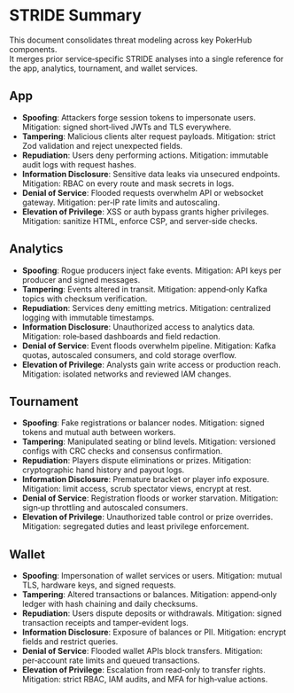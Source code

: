 # STRIDE Summary

This document consolidates threat modeling across key PokerHub components.  
It merges prior service‑specific STRIDE analyses into a single reference for the app,
analytics, tournament, and wallet services.

## App
- **Spoofing**: Attackers forge session tokens to impersonate users. Mitigation: signed short‑lived JWTs and TLS everywhere.
- **Tampering**: Malicious clients alter request payloads. Mitigation: strict Zod validation and reject unexpected fields.
- **Repudiation**: Users deny performing actions. Mitigation: immutable audit logs with request hashes.
- **Information Disclosure**: Sensitive data leaks via unsecured endpoints. Mitigation: RBAC on every route and mask secrets in logs.
- **Denial of Service**: Flooded requests overwhelm API or websocket gateway. Mitigation: per‑IP rate limits and autoscaling.
- **Elevation of Privilege**: XSS or auth bypass grants higher privileges. Mitigation: sanitize HTML, enforce CSP, and server‑side checks.

## Analytics
- **Spoofing**: Rogue producers inject fake events. Mitigation: API keys per producer and signed messages.
- **Tampering**: Events altered in transit. Mitigation: append‑only Kafka topics with checksum verification.
- **Repudiation**: Services deny emitting metrics. Mitigation: centralized logging with immutable timestamps.
- **Information Disclosure**: Unauthorized access to analytics data. Mitigation: role‑based dashboards and field redaction.
- **Denial of Service**: Event floods overwhelm pipeline. Mitigation: Kafka quotas, autoscaled consumers, and cold storage overflow.
- **Elevation of Privilege**: Analysts gain write access or production reach. Mitigation: isolated networks and reviewed IAM changes.

## Tournament
- **Spoofing**: Fake registrations or balancer nodes. Mitigation: signed tokens and mutual auth between workers.
- **Tampering**: Manipulated seating or blind levels. Mitigation: versioned configs with CRC checks and consensus confirmation.
- **Repudiation**: Players dispute eliminations or prizes. Mitigation: cryptographic hand history and payout logs.
- **Information Disclosure**: Premature bracket or player info exposure. Mitigation: limit access, scrub spectator views, encrypt at rest.
- **Denial of Service**: Registration floods or worker starvation. Mitigation: sign‑up throttling and autoscaled consumers.
- **Elevation of Privilege**: Unauthorized table control or prize overrides. Mitigation: segregated duties and least privilege enforcement.

## Wallet
- **Spoofing**: Impersonation of wallet services or users. Mitigation: mutual TLS, hardware keys, and signed requests.
- **Tampering**: Altered transactions or balances. Mitigation: append‑only ledger with hash chaining and daily checksums.
- **Repudiation**: Users dispute deposits or withdrawals. Mitigation: signed transaction receipts and tamper‑evident logs.
- **Information Disclosure**: Exposure of balances or PII. Mitigation: encrypt fields and restrict queries.
- **Denial of Service**: Flooded wallet APIs block transfers. Mitigation: per‑account rate limits and queued transactions.
- **Elevation of Privilege**: Escalation from read‑only to transfer rights. Mitigation: strict RBAC, IAM audits, and MFA for high‑value actions.
